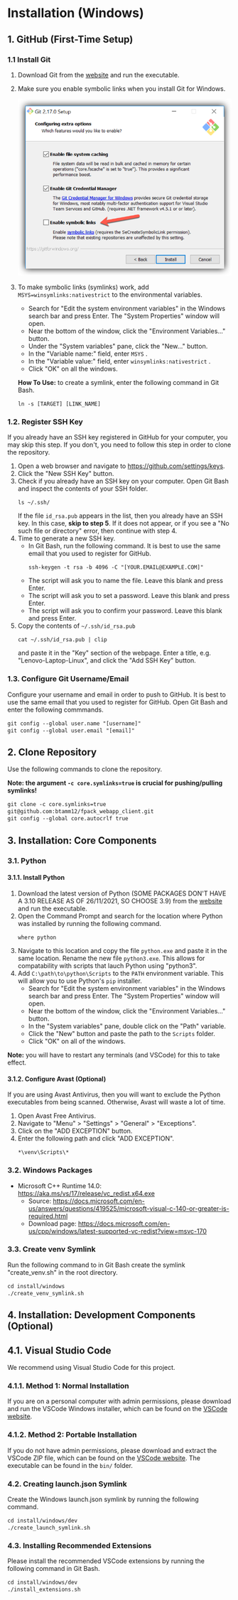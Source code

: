 # Installation (Windows)

## 1. GitHub (First-Time Setup)

### 1.1 Install Git

1. Download Git from the [website](https://git-scm.com/download/win) and run the
   executable.
2. Make sure you enable symbolic links when you install Git for Windows.
   <div style="text-align:left">
     <img src="img/git-enable-symlinks-windows.png" margin="auto" width="600"/>
   </div>
3. To make symbolic links (symlinks) work, add `MSYS=winsymlinks:nativestrict` to the
   environmental variables.
   - Search for "Edit the system environment variables" in the Windows search bar and
     press Enter. The "System Properties" window will open.
   - Near the bottom of the window, click the "Environment Variables..." button.
   - Under the "System variables" pane, click the "New..." button.
   - In the "Variable name:" field, enter `MSYS` .
   - In the "Variable value:" field, enter `winsymlinks:nativestrict` .
   - Click "OK" on all the windows.
   
   **How To Use:** to create a symlink, enter the following command in Git Bash.
   ```
   ln -s [TARGET] [LINK_NAME]
   ```

### 1.2. Register SSH Key
If you already have an SSH key registered in GitHub for your computer, you may skip
this step. If you don't, you need to follow this step in order to clone the
repository.

1. Open a web browser and navigate to https://github.com/settings/keys.
2. Click the "New SSH Key" button.
3. Check if you already have an SSH key on your computer. Open Git Bash and inspect
   the contents of your SSH folder.
   ```
   ls ~/.ssh/
   ```
   If the file `id_rsa.pub` appears in the list, then you already have an SSH key. In
   this case, **skip to step 5**. If it does not appear, or if you see a "No such
   file or directory" error, then continue with step 4.
4. Time to generate a new SSH key.
   - In Git Bash, run the following command.
     It is best to use the same email that you used to register for GitHub.
     ```
     ssh-keygen -t rsa -b 4096 -C "[YOUR.EMAIL@EXAMPLE.COM]"
     ```
   - The script will ask you to name the file. Leave this blank and press Enter.
   - The script will ask you to set a password. Leave this blank and press Enter.
   - The script will ask you to confirm your password. Leave this blank and press
     Enter.
5. Copy the contents of `~/.ssh/id_rsa.pub`
   ```
   cat ~/.ssh/id_rsa.pub | clip
   ```
   and paste it in the "Key" section of the
   webpage. Enter a title, e.g. "Lenovo-Laptop-Linux", and click the "Add SSH Key"
   button.

### 1.3. Configure Git Username/Email

Configure your username and email in order to push to GitHub. It is best to use the
same email that you used to register for GitHub. Open Git Bash and enter the
following commmands.
```
git config --global user.name "[username]"
git config --global user.email "[email]"
```

## 2. Clone Repository

Use the following commands to clone the repository.

**Note: the argument `-c core.symlinks=true` is crucial for pushing/pulling symlinks!**

```
git clone -c core.symlinks=true git@github.com:btamm12/fpack_webapp_client.git
git config --global core.autocrlf true
```

## 3. Installation: Core Components

### 3.1. Python

#### 3.1.1. Install Python

1. Download the latest version of Python (SOME PACKAGES DON'T HAVE A 3.10 RELEASE AS
   OF 26/11/2021, SO CHOOSE 3.9) from the
   [website](https://www.python.org/downloads/) and run the executable.
2. Open the Command Prompt and search for the location where Python was installed by
   running the following command.
   ```
   where python
   ```
3. Navigate to this location and copy the file `python.exe` and paste it in the same
   location. Rename the new file `python3.exe`. This allows for compatability with
   scripts that lauch Python using "python3".
4. Add `C:\path\to\python\Scripts` to the `PATH` environment variable. This will
   allow you to use Python's `pip` installer.
   - Search for "Edit the system environment variables" in the Windows search bar and
     press Enter. The "System Properties" window will open.
   - Near the bottom of the window, click the "Environment Variables..." button.
   - In the "System variables" pane, double click on the "Path" variable.
   - Click the "New" button and paste the path to the `Scripts` folder.
   - Click "OK" on all of the windows.
   
**Note:** you will have to restart any terminals (and VSCode) for this to take
effect.

#### 3.1.2. Configure Avast (Optional)

If you are using Avast Antivirus, then you will want to exclude the Python
executables from being scanned. Otherwise, Avast will waste a lot of time.

1. Open Avast Free Antivirus.
2. Navigate to "Menu" > "Settings" > "General" > "Exceptions".
3. Click on the "ADD EXCEPTION" button.
4. Enter the following path and click "ADD EXCEPTION".
   ```
   *\venv\Scripts\*
   ```

### 3.2. Windows Packages

- Microsoft C++ Runtime 14.0: https://aka.ms/vs/17/release/vc_redist.x64.exe
  - Source: https://docs.microsoft.com/en-us/answers/questions/419525/microsoft-visual-c-140-or-greater-is-required.html
  - Download page: https://docs.microsoft.com/en-us/cpp/windows/latest-supported-vc-redist?view=msvc-170

### 3.3. Create venv Symlink

Run the following command to in Git Bash create the symlink "create_venv.sh" in the root directory.

```
cd install/windows
./create_venv_symlink.sh
```

## 4. Installation: Development Components (Optional)


## 4.1. Visual Studio Code

We recommend using Visual Studio Code for this project.

### 4.1.1. Method 1: Normal Installation
If you are on a personal computer with admin permissions, please download and
run the VSCode Windows installer, which can be found on the [VSCode
website](https://code.visualstudio.com/download).

### 4.1.2. Method 2: Portable Installation
If you do not have admin permissions, please download and extract the VSCode ZIP
file, which can be found on the [VSCode
website](https://code.visualstudio.com/download). The executable can be found in
the `bin/` folder.

### 4.2. Creating launch.json Symlink

Create the Windows launch.json symlink by running the following command.

```
cd install/windows/dev
./create_launch_symlink.sh
```

### 4.3. Installing Recommended Extensions

Please install the recommended VSCode extensions by running the following
command in Git Bash.

```
cd install/windows/dev
./install_extensions.sh
```
